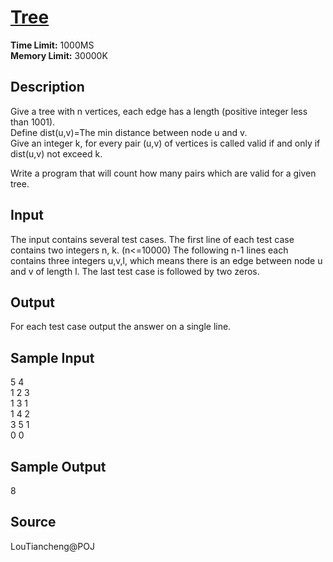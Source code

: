 # [Tree](http://poj.org/problem?id=1741)

**Time Limit:** 1000MS  
**Memory Limit:** 30000K

## Description

Give a tree with n vertices, each edge has a length (positive integer less than 1001).  
Define dist(u,v)=The min distance between node u and v.  
Give an integer k, for every pair (u,v) of vertices is called valid if and only if dist(u,v) not exceed k.

Write a program that will count how many pairs which are valid for a given tree.

## Input

The input contains several test cases. The first line of each test case contains two integers n, k. (n<=10000) The following n-1 lines each contains three integers u,v,l, which means there is an edge between node u and v of length l. The last test case is followed by two zeros.

## Output

For each test case output the answer on a single line.

## Sample Input

5 4  
1 2 3  
1 3 1  
1 4 2  
3 5 1  
0 0

## Sample Output

8

## Source

LouTiancheng@POJ
